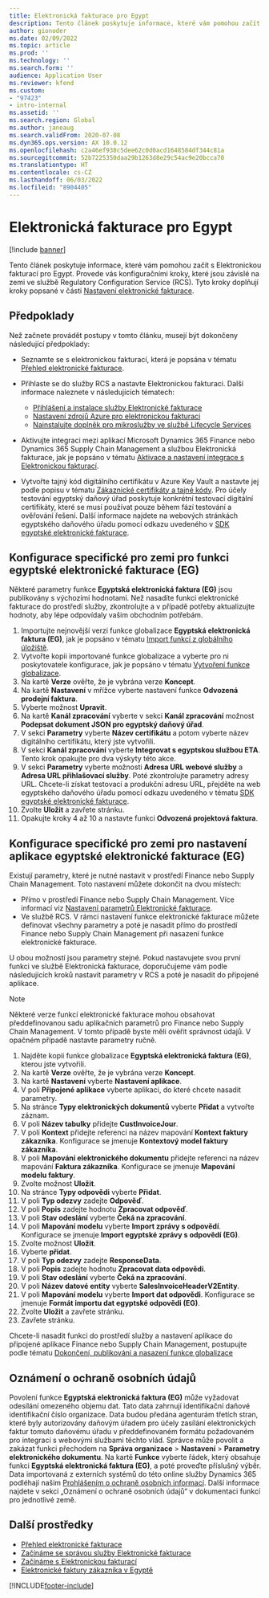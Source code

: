 ```yaml
---
title: Elektronická fakturace pro Egypt
description: Tento článek poskytuje informace, které vám pomohou začít s Elektronickou fakturací pro Egypt v Microsoft Dynamics 365 Finance a Dynamics 365 Supply Chain Management.
author: gionoder
ms.date: 02/09/2022
ms.topic: article
ms.prod: ''
ms.technology: ''
ms.search.form: ''
audience: Application User
ms.reviewer: kfend
ms.custom:
- "97423"
- intro-internal
ms.assetid: ''
ms.search.region: Global
ms.author: janeaug
ms.search.validFrom: 2020-07-08
ms.dyn365.ops.version: AX 10.0.12
ms.openlocfilehash: c2a46ef938c5dee62c0d0acd1648584df344c81a
ms.sourcegitcommit: 52b7225350daa29b1263d8e29c54ac9e20bcca70
ms.translationtype: HT
ms.contentlocale: cs-CZ
ms.lasthandoff: 06/03/2022
ms.locfileid: "8904405"
---
```

# <a name="electronic-invoicing-for-egypt"></a>Elektronická fakturace pro Egypt

[!include [banner](../includes/banner.md)]

Tento článek poskytuje informace, které vám pomohou začít s Elektronickou fakturací pro Egypt. Provede vás konfiguračními kroky, které jsou závislé na zemi ve službě Regulatory Configuration Service (RCS). Tyto kroky doplňují kroky popsané v části [Nastavení elektronické fakturace](e-invoicing-set-up-overview.md).

## <a name="prerequisites"></a>Předpoklady

Než začnete provádět postupy v tomto článku, musejí být dokončeny následující předpoklady:

- Seznamte se s elektronickou fakturací, která je popsána v tématu [Přehled elektronické fakturace](e-invoicing-service-overview.md).
- Přihlaste se do služby RCS a nastavte Elektronickou fakturaci. Další informace naleznete v následujících tématech:

    - [Přihlášení a instalace služby Elektronické fakturace](e-invoicing-sign-up-install.md)
    - [Nastavení zdrojů Azure pro elektronickou fakturaci](e-invoicing-set-up-azure-resources.md)
    - [Nainstalujte doplněk pro mikroslužby ve službě Lifecycle Services](e-invoicing-install-add-in-microservices-lcs.md)
    
- Aktivujte integraci mezi aplikací Microsoft Dynamics 365 Finance nebo Dynamics 365 Supply Chain Management a službou Elektronická fakturace, jak je popsáno v tématu [Aktivace a nastavení integrace s Elektronickou fakturací](e-invoicing-activate-setup-integration.md).
- Vytvořte tajný kód digitálního certifikátu v Azure Key Vault a nastavte jej podle popisu v tématu [Zákaznické certifikáty a tajné kódy](e-invoicing-customer-certificates-secrets.md). Pro účely testování egyptský daňový úřad poskytuje konkrétní testovací digitální certifikáty, které se musí používat pouze během fází testování a ověřování řešení. Další informace najdete na webových stránkách egyptského daňového úřadu pomocí odkazu uvedeného v [SDK egyptské elektronické fakturace](https://sdk.invoicing.eta.gov.eg/faq/).

## <a name="country-specific-configuration-for-the-egyptian-electronic-invoice-eg-feature"></a>Konfigurace specifické pro zemi pro funkci egyptské elektronické fakturace (EG)

Některé parametry funkce **Egyptská elektronická faktura (EG)** jsou publikovány s výchozími hodnotami. Než nasadíte funkci elektronické fakturace do prostředí služby, zkontrolujte a v případě potřeby aktualizujte hodnoty, aby lépe odpovídaly vašim obchodním potřebám.

1. Importujte nejnovější verzi funkce globalizace **Egyptská elektronická faktura (EG)**, jak je popsáno v tématu [Import funkcí z globálního úložiště](e-invoicing-import-feature-global-repository.md).
2. Vytvořte kopii importované funkce globalizace a vyberte pro ni poskytovatele konfigurace, jak je popsáno v tématu [Vytvoření funkce globalizace](e-invoicing-create-new-globalization-feature.md).
3. Na kartě **Verze** ověřte, že je vybrána verze **Koncept**.
4. Na kartě **Nastavení** v mřížce vyberte nastavení funkce **Odvozená prodejní faktura**.
5. Vyberte možnost **Upravit**.
6. Na kartě **Kanál zpracování** vyberte v sekci **Kanál zpracování** možnost **Podepsat dokument JSON pro egyptský daňový úřad**.
7. V sekci **Parametry** vyberte **Název certifikátu** a potom vyberte název digitálního certifikátu, který jste vytvořili.
8. V sekci **Kanál zpracování** vyberte **Integrovat s egyptskou službou ETA**. Tento krok opakujte pro dva výskyty této akce.
9. V sekci **Parametry** vyberte možnosti **Adresa URL webové služby** a **Adresa URL přihlašovací služby**. Poté zkontrolujte parametry adresy URL. Chcete-li získat testovací a produkční adresu URL, přejděte na web egyptského daňového úřadu pomocí odkazu uvedeného v tématu [SDK egyptské elektronické fakturace](https://sdk.invoicing.eta.gov.eg/faq/).
10. Zvolte **Uložit** a zavřete stránku.
11. Opakujte kroky 4 až 10 a nastavte funkci **Odvozená projektová faktura**.

## <a name="country-specific-configuration-for-the-egyptian-electronic-invoice-eg-application-setup"></a>Konfigurace specifické pro zemi pro nastavení aplikace egyptské elektronické fakturace (EG)

Existují parametry, které je nutné nastavit v prostředí Finance nebo Supply Chain Management. Toto nastavení můžete dokončit na dvou místech:

- Přímo v prostředí Finance nebo Supply Chain Management. Více informací viz [Nastavení parametrů Elektronické fakturace](e-invoicing-set-up-parameters.md).
- Ve službě RCS. V rámci nastavení funkce elektronické fakturace můžete definovat všechny parametry a poté je nasadit přímo do prostředí Finance nebo Supply Chain Management při nasazení funkce elektronické fakturace.

U obou možností jsou parametry stejné. Pokud nastavujete svou první funkci ve službě Elektronická fakturace, doporučujeme vám podle následujících kroků nastavit parametry v RCS a poté je nasadit do připojené aplikace.

> [!NOTE]
> Některé verze funkcí elektronické fakturace mohou obsahovat předdefinovanou sadu aplikačních parametrů pro Finance nebo Supply Chain Management. V tomto případě byste měli ověřit správnost údajů. V opačném případě nastavte parametry ručně.

1. Najděte kopii funkce globalizace **Egyptská elektronická faktura (EG)**, kterou jste vytvořili.
2. Na kartě **Verze** ověřte, že je vybrána verze **Koncept**.
3. Na kartě **Nastavení** vyberte **Nastavení aplikace**.
4. V poli **Připojené aplikace** vyberte aplikaci, do které chcete nasadit parametry.
5. Na stránce **Typy elektronických dokumentů** vyberte **Přidat** a vytvořte záznam.
6. V poli **Název tabulky** přidejte **CustInvoiceJour**.
7. V poli **Kontext** přidejte referenci na název mapování **Kontext faktury zákazníka**. Konfigurace se jmenuje **Kontextový model faktury zákazníka**.
8. V poli **Mapování elektronického dokumentu** přidejte referenci na název mapování **Faktura zákazníka**. Konfigurace se jmenuje **Mapování modelu faktury**.
9. Zvolte možnost **Uložit**.
10. Na stránce **Typy odpovědi** vyberte **Přidat**.
11. V poli **Typ odezvy** zadejte **Odpověď**.
12. V poli **Popis** zadejte hodnotu **Zpracovat odpověď**.
13. V poli **Stav odeslání** vyberte **Čeká na zpracování**.
14. V poli **Mapování modelu** vyberte **Import zprávy s odpovědí**. Konfigurace se jmenuje **Import egyptské zprávy s odpovědí (EG)**.
15. Zvolte možnost **Uložit**.
16. Vyberte **přidat**.
17. V poli **Typ odezvy** zadejte **ResponseData**.
18. V poli **Popis** zadejte hodnotu **Zpracovat data odpovědi**.
19. V poli **Stav odeslání** vyberte **Čeká na zpracování**.
20. V poli **Název datové entity** vyberte **SalesInvoiceHeaderV2Entity**.
21. V poli **Mapování modelu** vyberte **Import dat odpovědi**. Konfigurace se jmenuje **Formát importu dat egyptské odpovědi (EG)**.
22. Zvolte **Uložit** a zavřete stránku.
23. Zavřete stránku.

Chcete-li nasadit funkci do prostředí služby a nastavení aplikace do připojené aplikace Finance nebo Supply Chain Management, postupujte podle tématu [Dokončení, publikování a nasazení funkce globalizace](e-invoicing-complete-publish-deploy-globalization-feature.md)

## <a name="privacy-notice"></a>Oznámení o ochraně osobních údajů

Povolení funkce **Egyptská elektronická faktura (EG)** může vyžadovat odesílání omezeného objemu dat. Tato data zahrnují identifikační daňové identifikační číslo organizace. Data budou předána agenturám třetích stran, které byly autorizovány daňovým úřadem pro účely zasílání elektronických faktur tomuto daňovému úřadu v předdefinovaném formátu požadovaném pro integraci s webovými službami těchto vlád. Správce může povolit a zakázat funkci přechodem na **Správa organizace** \> **Nastavení** \> **Parametry elektronického dokumentu**. Na kartě **Funkce** vyberte řádek, který obsahuje funkci **Egyptská elektronická faktura (EG)**, a poté proveďte příslušný výběr. Data importovaná z externích systémů do této online služby Dynamics 365 podléhají našim [Prohlášením o ochraně osobních informací](https://go.microsoft.com/fwlink/?LinkId=512132). Další informace najdete v sekci „Oznámení o ochraně osobních údajů“ v dokumentaci funkcí pro jednotlivé země.

## <a name="additional-resources"></a>Další prostředky

- [Přehled elektronické fakturace](e-invoicing-service-overview.md)
- [Začínáme se správou služby Elektronické fakturace](e-invoicing-get-started-service-administration.md)
- [Začínáme s Elektronickou fakturací](e-invoicing-get-started.md)
- [Elektronické faktury zákazníka v Egyptě](emea-egy-e-invoices.md)

[!INCLUDE[footer-include](../../includes/footer-banner.md)]
